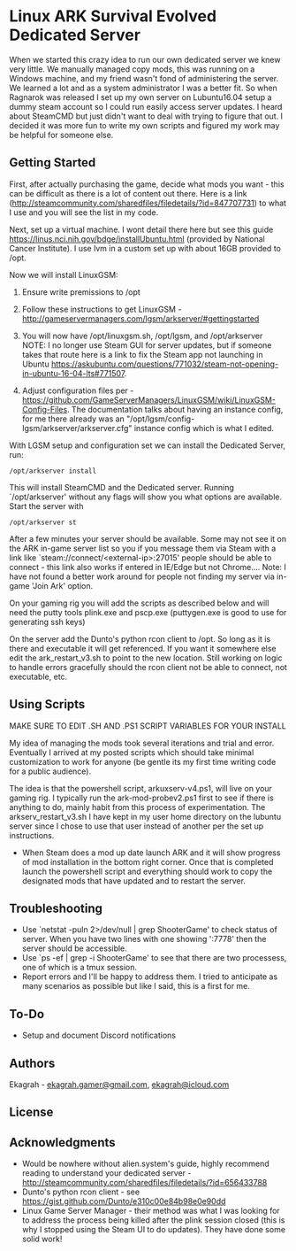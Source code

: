# Linux ARK Survival Evolved Dedicated Server

When we started this crazy idea to run our own dedicated server we knew very little. We manually managed copy mods, this was running on a Windows machine, and my friend wasn't fond of administering the server. We learned a lot and as a system administrator I was a better fit. So when Ragnarok was released I set up my own server on Lubuntu16.04 setup a dummy steam account so I could run easily access server updates. I heard about SteamCMD but just didn't want to deal with trying to figure that out. I decided it was more fun to write my own scripts and figured my work may be helpful for someone else.

## Getting Started

First, after actually purchasing the game, decide what mods you want - this can be difficult as there is a lot of content out there. Here is a link (http://steamcommunity.com/sharedfiles/filedetails/?id=847707731) to what I use and you will see the list in my code.

Next, set up a virtual machine. I wont detail there here but see this guide https://linus.nci.nih.gov/bdge/installUbuntu.html (provided by National Cancer Institute). I use lvm in a custom set up with about 16GB provided to /opt.

Now we will install LinuxGSM:
1) Ensure write premissions to /opt 
2) Follow these instructions to get LinuxGSM - http://gameservermanagers.com/lgsm/arkserver/#gettingstarted
3) You will now have /opt/linuxgsm.sh, /opt/lgsm, and /opt/arkserver
NOTE: I no longer use Steam GUI for server updates, but if someone takes that route here is a link to fix the Steam app not launching in Ubuntu https://askubuntu.com/questions/771032/steam-not-opening-in-ubuntu-16-04-lts#771507.

4) Adjust configuration files per - https://github.com/GameServerManagers/LinuxGSM/wiki/LinuxGSM-Config-Files. The documentation talks about having an instance config, for me there already was an "/opt/lgsm/config-lgsm/arkserver/arkserver.cfg" instance config which is what I edited.

With LGSM setup and configuration set we can install the Dedicated Server, run:
```
/opt/arkserver install
```
This will install SteamCMD and the Dedicated server. Running \`/opt/arkserver\' without any flags will show you what options are available. Start the server with
```
/opt/arkserver st
```
After a few minutes your server should be available. Some may not see it on the ARK in-game server list so you if you message them via Steam with a link like \`steam://connect/\<external-ip\>:27015\' people should be able to connect - this link also works if entered in IE/Edge but not Chrome.... Note: I have not found a better work around for people not finding my server via in-game 'Join Ark' option. 

On your gaming rig you will add the scripts as described below and will need the putty tools plink.exe and pscp.exe (puttygen.exe is good to use for generating ssh keys)

On the server add the Dunto's python rcon client to /opt. So long as it is there and executable it will get referenced. If you want it somewhere else edit the ark_restart_v3.sh to point to the new location. Still working on logic to handle errors gracefully should the rcon client not be able to connect, not executable, etc.


## Using Scripts

MAKE SURE TO EDIT .SH AND .PS1 SCRIPT VARIABLES FOR YOUR INSTALL

My idea of managing the mods took several iterations and trial and error. Eventually I arrived at my posted scripts which should take minimal customization to work for anyone (be gentle its my first time writing code for a public audience).

The idea is that the powershell script, arkuxserv-v4.ps1, will live on your gaming rig. I typically run the ark-mod-probev2.ps1 first to see if there is anything to do, mainly habit from this process of experimentation. The arkserv_restart_v3.sh I have kept in my user home directory on the lubuntu server since I chose to use that user instead of another per the set up instructions.

* When Steam does a mod up date launch ARK and it will show progress of mod installation in the bottom right corner. Once that is completed launch the powershell script and everything should work to copy the designated mods that have updated and to restart the server.

## Troubleshooting

* Use \`netstat -puln 2\>/dev/null | grep ShooterGame\' to check status of server. When you have two lines with one showing ':7778' then the server should be accessible.
* Use \`ps -ef | grep -i ShooterGame\' to see that there are two processess, one of which is a tmux session.
* Report errors and I'll be happy to address them. I tried to anticipate as many scenarios as possible but like I said, this is a first for me.

## To-Do

* Setup and document Discord notifications

## Authors

Ekagrah - ekagrah.gamer@gmail.com, ekagrah@icloud.com

## License



## Acknowledgments

* Would be nowhere without alien.system's guide, highly recommend reading to understand your dedicated server - http://steamcommunity.com/sharedfiles/filedetails/?id=656433788
* Dunto's python rcon client - see https://gist.github.com/Dunto/e310c00e84b98e0e90dd
* Linux Game Server Manager - their method was what I was looking for to address the process being killed after the plink session closed (this is why I stopped using the Steam UI to do updates). They have done some solid work!
